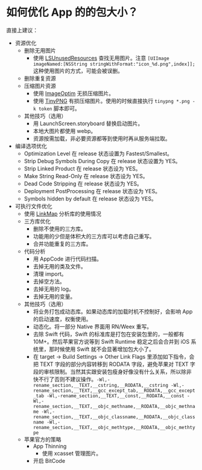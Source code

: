 # 如何优化 App 的的包大小？

直接上建议：

*   资源优化
    *   删除无用图片
        *   使用 [LSUnusedResources](https://github.com/tinymind/LSUnusedResources/) 查找无用图片。注意 `[UIImage imageNamed:[NSString stringWithFormat:"icon_%d.png",index]];` 这种使用图片的方式，可能会被误删。
    *   删除重复资源
    *   压缩图片资源
        *   使用 [ImageOptim](https://imageoptim.com/) 无损压缩图片。
        *   使用 [TinyPNG](https://tinypng.com/) 有损压缩图片。使用的时候直接执行 `tinypng *.png -k token` 脚本即可。
    *   其他技巧（选用）
        *   用 LaunchScreen.storyboard 替换启动图片。
        *   本地大图片都使用 webp。
        *   资源按需加载，非必要资源都等到使用时再从服务端拉取。
*   编译选项优化
    *   Optimization Level 在 release 状态设置为 Fastest/Smallest。
    *   Strip Debug Symbols During Copy 在 release 状态设置为 YES。
    *   Strip Linked Product 在 release 状态设为 YES。
    *   Make String Read-Only 在 release 状态设为 YES。
    *   Dead Code Stripping 在 release 状态设为 YES。
    *   Deployment PostProcessing 在 release 状态设为 YES。
    *   Symbols hidden by default 在 release 状态设为 YES。
*   可执行文件优化
    *   使用 [LinkMap](https://github.com/huanxsd/LinkMap) 分析库的使用情况
    *   三方库优化
        *   删除不使用的三方库。
        *   功能用的少但是体积大的三方库可以考虑自己重写。
        *   合并功能重复的三方库。
    *   代码分析
        *   用 AppCode 进行代码扫描。
        *   去掉无用的类及文件。
        *   清理 import。
        *   去掉空方法。
        *   去掉无用的 log。
        *   去掉无用的变量。
    *   其他技巧（选用）
        *   将业务打包成动态库。如果动态库的加载时机不控制好，会影响 App 的启动速度，权衡使用。
        *   动态化。将一部分 Native 界面用 RN/Weex 重写。
        *   去除 Swift 代码，Swift 的标准库是打包在安装包里的，一般都有 10M+。然后苹果官方说等到 Swift Runtime 稳定之后会合并到 iOS 系统里，那时候使用 Swift 就不会显著增加包大小了。
        *   在 target -> Build Settings -> Other Link Flags 里添加如下指令，会把 TEXT 字段的部分内容转移到 RODATA 字段，避免苹果对 TEXT 字段的审核限制。当然其实跟安装包瘦身好像没有什么关系，所以除非快不行了否则不建议操作。`-Wl,-rename_section,__TEXT,__cstring,__RODATA,__cstring -Wl,-rename_section,__TEXT,__gcc_except_tab,__RODATA,__gcc_except_tab -Wl,-rename_section,__TEXT,__const,__RODATA,__const -Wl,-rename_section,__TEXT,__objc_methname,__RODATA,__objc_methname -Wl,-rename_section,__TEXT,__objc_classname,__RODATA,__objc_classname -Wl,-rename_section,__TEXT,__objc_methtype,__RODATA,__objc_methtype`
    *   苹果官方的策略
        *   App Thinning
            *   使用 xcasset 管理图片。
        *   开启 BitCode
